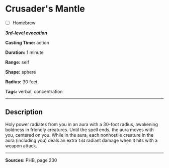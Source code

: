 # Crusader's Mantle

- [ ] Homebrew

***3rd-level evocation***

**Casting Time:** action

**Duration:** 1 minute

**Range:** self

**Shape:** sphere

**Radius:** 30 feet

**Tags:** verbal, concentration

---

## Description
Holy power radiates from you in an aura with a 30-foot radius, awakening boldness in friendly creatures.
Until the spell ends, the aura moves with you, centered on you.
While in the aura, each nonhostile creature in the aura (including you) deals an extra `1d4` radiant damage when it hits with a weapon attack.

---

**Sources:** PHB, page 230
